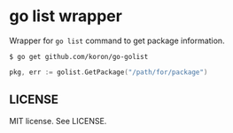# go list wrapper

Wrapper for `go list` command to get package information.

```console
$ go get github.com/koron/go-golist
```

```go
pkg, err := golist.GetPackage("/path/for/package")
```

## LICENSE

MIT license. See LICENSE.

